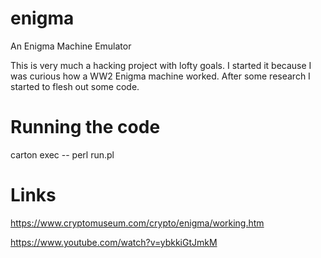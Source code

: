# enigma

An Enigma Machine Emulator

This is very much a hacking project with lofty goals. I started it because I was curious how a
WW2 Enigma machine worked. After some research I started to flesh out some code.

# Running the code

carton exec -- perl run.pl

# Links

https://www.cryptomuseum.com/crypto/enigma/working.htm

https://www.youtube.com/watch?v=ybkkiGtJmkM
